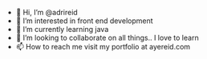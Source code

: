 - 👋 Hi, I’m @adrireid
- 👀 I’m interested in front end development
- 🌱 I’m currently learning java
- 💞️ I’m looking to collaborate on all things.. I love to learn
- 📫 How to reach me visit my portfolio at ayereid.com

<!---
adrireid/adrireid is a ✨ special ✨ repository because its `README.md` (this file) appears on your GitHub profile.
You can click the Preview link to take a look at your changes.
--->
